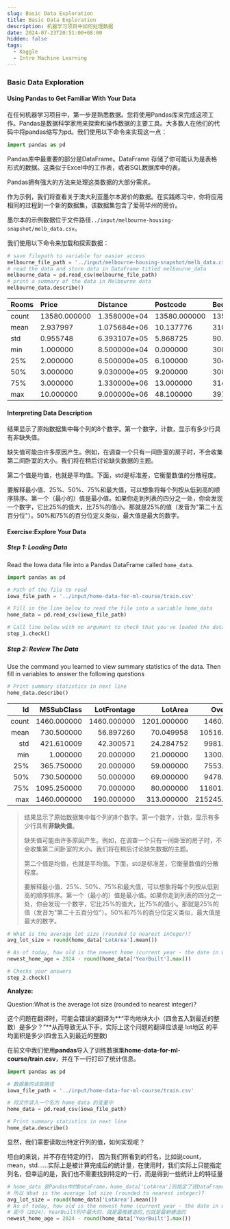 ```yaml
---
slug: Basic Data Exploration
title: Basic Data Exploration
description: 机器学习项目中如何处理数据
date: 2024-07-23T20:51:00+08:00
hidden: false 
tags:
  -	Kaggle
  - Intro Machine Learning
---
```

### Basic Data Exploration

#### Using Pandas to Get Familiar With Your Data

在任何机器学习项目中，第一步是熟悉数据。您将使用Pandas库来完成这项工作。Pandas是数据科学家用来探索和操作数据的主要工具。大多数人在他们的代码中将pandas缩写为pd。我们使用以下命令来实现这一点：

```python
import pandas as pd	
```

Pandas库中最重要的部分是DataFrame。DataFrame 存储了你可能认为是表格形式的数据。这类似于Excel中的工作表，或者SQL数据库中的表。

Pandas拥有强大的方法来处理这类数据的大部分需求。

作为示例，我们将查看关于澳大利亚墨尔本房价的数据。在实践练习中，你将应用相同的过程到一个新的数据集，该数据集包含了爱荷华州的房价。

墨尔本的示例数据位于文件路径`../input/melbourne-housing-snapshot/melb_data.csv`。

我们使用以下命令来加载和探索数据：

```python
# save filepath to variable for easier access
melbourne_file_path = '../input/melbourne-housing-snapshot/melb_data.csv'
# read the data and store data in DataFrame titled melbourne_data
melbourne_data = pd.read_csv(melbourne_file_path) 
# print a summary of the data in Melbourne data
melbourne_data.describe()	
```

| Rooms | Price        | Distance     | Postcode     | Bedroom2     | Bathroom     | Car          | Landsize     | BuildingArea  | YearBuilt    | Lattitude   | Longtitude   | Propertycount |              |
| :---- | :----------- | :----------- | :----------- | :----------- | :----------- | :----------- | :----------- | :------------ | :----------- | :---------- | :----------- | :------------ | ------------ |
| count | 13580.000000 | 1.358000e+04 | 13580.000000 | 13580.000000 | 13580.000000 | 13580.000000 | 13518.000000 | 13580.000000  | 7130.000000  | 8205.000000 | 13580.000000 | 13580.000000  | 13580.000000 |
| mean  | 2.937997     | 1.075684e+06 | 10.137776    | 3105.301915  | 2.914728     | 1.534242     | 1.610075     | 558.416127    | 151.967650   | 1964.684217 | -37.809203   | 144.995216    | 7454.417378  |
| std   | 0.955748     | 6.393107e+05 | 5.868725     | 90.676964    | 0.965921     | 0.691712     | 0.962634     | 3990.669241   | 541.014538   | 37.273762   | 0.079260     | 0.103916      | 4378.581772  |
| min   | 1.000000     | 8.500000e+04 | 0.000000     | 3000.000000  | 0.000000     | 0.000000     | 0.000000     | 0.000000      | 0.000000     | 1196.000000 | -38.182550   | 144.431810    | 249.000000   |
| 25%   | 2.000000     | 6.500000e+05 | 6.100000     | 3044.000000  | 2.000000     | 1.000000     | 1.000000     | 177.000000    | 93.000000    | 1940.000000 | -37.856822   | 144.929600    | 4380.000000  |
| 50%   | 3.000000     | 9.030000e+05 | 9.200000     | 3084.000000  | 3.000000     | 1.000000     | 2.000000     | 440.000000    | 126.000000   | 1970.000000 | -37.802355   | 145.000100    | 6555.000000  |
| 75%   | 3.000000     | 1.330000e+06 | 13.000000    | 3148.000000  | 3.000000     | 2.000000     | 2.000000     | 651.000000    | 174.000000   | 1999.000000 | -37.756400   | 145.058305    | 10331.000000 |
| max   | 10.000000    | 9.000000e+06 | 48.100000    | 3977.000000  | 20.000000    | 8.000000     | 10.000000    | 433014.000000 | 44515.000000 | 2018.000000 | -37.408530   | 145.526350    | 21650.000000 |

#### Interpreting Data Description

结果显示了原始数据集中每个列的8个数字。第一个数字，计数，显示有多少行具有非缺失值。

缺失值可能由许多原因产生。例如，在调查一个只有一间卧室的房子时，不会收集第二间卧室的大小。我们将在稍后讨论缺失数据的主题。

第二个值是均值，也就是平均值。下面，std是标准差，它衡量数值的分散程度。

要解释最小值、25%、50%、75%和最大值，可以想象将每个列按从低到高的顺序排序。第一个（最小的）值是最小值。如果你走到列表的四分之一处，你会发现一个数字，它比25%的值大，比75%的值小。那就是25%的值（发音为"第二十五百分位"）。50%和75%的百分位定义类似，最大值是最大的数字。

#### Exercise:Explore Your Data

##### Step 1: Loading Data

Read the Iowa data file into a Pandas DataFrame called `home_data`.

```python
import pandas as pd

# Path of the file to read
iowa_file_path = '../input/home-data-for-ml-course/train.csv'

# Fill in the line below to read the file into a variable home_data
home_data = pd.read_csv(iowa_file_path)

# Call line below with no argument to check that you've loaded the data correctly
step_1.check()
```

##### Step 2: Review The Data
Use the command you learned to view summary statistics of the data. Then fill in variables to answer the following questions

```python
# Print summary statistics in next line
home_data.describe()
```

|    Id |  MSSubClass | LotFrontage |     LotArea |   OverallQual | OverallCond |   YearBuilt | YearRemodAdd |  MasVnrArea |  BsmtFinSF1 |         ... | WoodDeckSF | OpenPorchSF | EnclosedPorch |   3SsnPorch | ScreenPorch |    PoolArea |     MiscVal |       MoSold |      YrSold |   SalePrice |               |
| ----: | ----------: | ----------: | ----------: | ------------: | ----------: | ----------: | -----------: | ----------: | ----------: | ----------: | ---------: | ----------: | ------------: | ----------: | ----------: | ----------: | ----------: | -----------: | ----------: | ----------: | ------------- |
| count | 1460.000000 | 1460.000000 | 1201.000000 |   1460.000000 | 1460.000000 | 1460.000000 |  1460.000000 | 1460.000000 | 1452.000000 | 1460.000000 |        ... | 1460.000000 |   1460.000000 | 1460.000000 | 1460.000000 | 1460.000000 | 1460.000000 |  1460.000000 | 1460.000000 | 1460.000000 | 1460.000000   |
|  mean |  730.500000 |   56.897260 |   70.049958 |  10516.828082 |    6.099315 |    5.575342 |  1971.267808 | 1984.865753 |  103.685262 |  443.639726 |        ... |   94.244521 |     46.660274 |   21.954110 |    3.409589 |   15.060959 |    2.758904 |    43.489041 |    6.321918 | 2007.815753 | 180921.195890 |
|   std |  421.610009 |   42.300571 |   24.284752 |   9981.264932 |    1.382997 |    1.112799 |    30.202904 |   20.645407 |  181.066207 |  456.098091 |        ... |  125.338794 |     66.256028 |   61.119149 |   29.317331 |   55.757415 |   40.177307 |   496.123024 |    2.703626 |    1.328095 | 79442.502883  |
|   min |    1.000000 |   20.000000 |   21.000000 |   1300.000000 |    1.000000 |    1.000000 |  1872.000000 | 1950.000000 |    0.000000 |    0.000000 |        ... |    0.000000 |      0.000000 |    0.000000 |    0.000000 |    0.000000 |    0.000000 |     0.000000 |    1.000000 | 2006.000000 | 34900.000000  |
|   25% |  365.750000 |   20.000000 |   59.000000 |   7553.500000 |    5.000000 |    5.000000 |  1954.000000 | 1967.000000 |    0.000000 |    0.000000 |        ... |    0.000000 |      0.000000 |    0.000000 |    0.000000 |    0.000000 |    0.000000 |     0.000000 |    5.000000 | 2007.000000 | 129975.000000 |
|   50% |  730.500000 |   50.000000 |   69.000000 |   9478.500000 |    6.000000 |    5.000000 |  1973.000000 | 1994.000000 |    0.000000 |  383.500000 |        ... |    0.000000 |     25.000000 |    0.000000 |    0.000000 |    0.000000 |    0.000000 |     0.000000 |    6.000000 | 2008.000000 | 163000.000000 |
|   75% | 1095.250000 |   70.000000 |   80.000000 |  11601.500000 |    7.000000 |    6.000000 |  2000.000000 | 2004.000000 |  166.000000 |  712.250000 |        ... |  168.000000 |     68.000000 |    0.000000 |    0.000000 |    0.000000 |    0.000000 |     0.000000 |    8.000000 | 2009.000000 | 214000.000000 |
|   max | 1460.000000 |  190.000000 |  313.000000 | 215245.000000 |   10.000000 |    9.000000 |  2010.000000 | 2010.000000 | 1600.000000 | 5644.000000 |        ... |  857.000000 |    547.000000 |  552.000000 |  508.000000 |  480.000000 |  738.000000 | 15500.000000 |   12.000000 | 2010.000000 | 755000.000000 |

> 结果显示了原始数据集中每个列的8个数字。第一个数字，计数，显示有多少行具有**非缺失值**。
>
> 缺失值可能由许多原因产生。例如，在调查一个只有一间卧室的房子时，不会收集第二间卧室的大小。我们将在稍后讨论缺失数据的主题。
>
> 第二个值是均值，也就是平均值。下面，std是标准差，它衡量数值的分散程度。
>
> 要解释最小值、25%、50%、75%和最大值，可以想象将每个列按从低到高的顺序排序。第一个（最小的）值是最小值。如果你走到列表的四分之一处，你会发现一个数字，它比25%的值大，比75%的值小。那就是25%的值（发音为"第二十五百分位"）。50%和75%的百分位定义类似，最大值是最大的数字。

```python
# What is the average lot size (rounded to nearest integer)?
avg_lot_size = round(home_data['LotArea'].mean())

# As of today, how old is the newest home (current year - the date in which it was built)
newest_home_age = 2024 - round(home_data['YearBuilt'].max())

# Checks your answers
step_2.check()
```

**Analyze:**

Question:What is the average lot size (rounded to nearest integer)?

这个问题在翻译时，可能会错误的翻译为**“平均地块大小（四舍五入到最近的整数）是多少？”**从而导致无从下手，实际上这个问题的翻译应该是 lot地区 的平均面积是多少(四舍五入到最近的整数)

在前文中我们使用**pandas**导入了训练数据集**home-data-for-ml-course/train.csv**，并在下一行打印了统计信息。

```python
import pandas as pd

# 数据集的读取路径
iowa_file_path = '../input/home-data-for-ml-course/train.csv'

# 将文件读入一个名为 home_data 的变量中
home_data = pd.read_csv(iowa_file_path)

# Print summary statistics in next line
home_data.describe()
```

显然，我们需要读取出特定行列的值，如何实现呢？

坦白的来说，并不存在特定的行， 因为我们所看到的行名，比如说count，mean，std……实际上是被计算完成后的统计量，在使用时，我们实际上只能指定列名，但幸运的是，我们也不需要找到特定的一行，而是得到一些统计上的特征量

```python
# home_data 是Pandas中的DataFrame，home_data['LotArea']则指定了该DataFrame中名为LotArea的列，而 mean()方法则用于计算均值，同样的 max()方法用于计算最大值
# 所以 What is the average lot size (rounded to nearest integer)?
avg_lot_size = round(home_data['LotArea'].mean())
# As of today, how old is the newest home (current year - the date in which it was built)
# 距今（2024），YearBuilt列中最大的，就是最晚建造的,也就是最新建造的
newest_home_age = 2024 - round(home_data['YearBuilt'].max())
```

